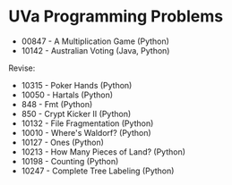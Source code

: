 # UVa Programming Problems
- 00847 - A Multiplication Game (Python)
- 10142 - Australian Voting (Java, Python)

Revise:
- 10315 - Poker Hands (Python)
- 10050 - Hartals (Python)
- 848 - Fmt (Python)
- 850 - Crypt Kicker II (Python)
- 10132 - File Fragmentation (Python)
- 10010	- Where's Waldorf? (Python)
- 10127 - Ones (Python)
- 10213 - How Many Pieces of Land? (Python)
- 10198	- Counting (Python)
- 10247	- Complete Tree Labeling (Python)
